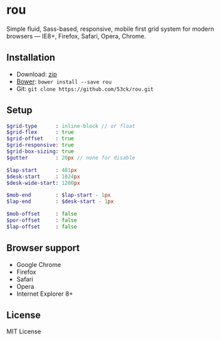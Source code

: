 # rou

Simple fluid, Sass-based, responsive, mobile first grid system for modern browsers — IE8+, Firefox, Safari, Opera, Chrome.

## Installation

* Download: [zip](https://github.com/53ck/rou/zipball/master)
* [Bower](http://bower.io/): `bower install --save rou`
* Git: `git clone https://github.com/53ck/rou.git`

## Setup
```sass
$grid-type      : inline-block // or float
$grid-flex      : true
$grid-offset    : true
$grid-responsive: true
$grid-box-sizing: true
$gutter         : 20px // none for disable

$lap-start      : 481px
$desk-start     : 1024px
$desk-wide-start: 1200px

$mob-end        : $lap-start - 1px
$lap-end        : $desk-start - 1px

$mob-offset     : false
$por-offset     : false
$lap-offset     : false
```

## Browser support

* Google Chrome
* Firefox
* Safari
* Opera
* Internet Explorer 8+

## License

MIT License
